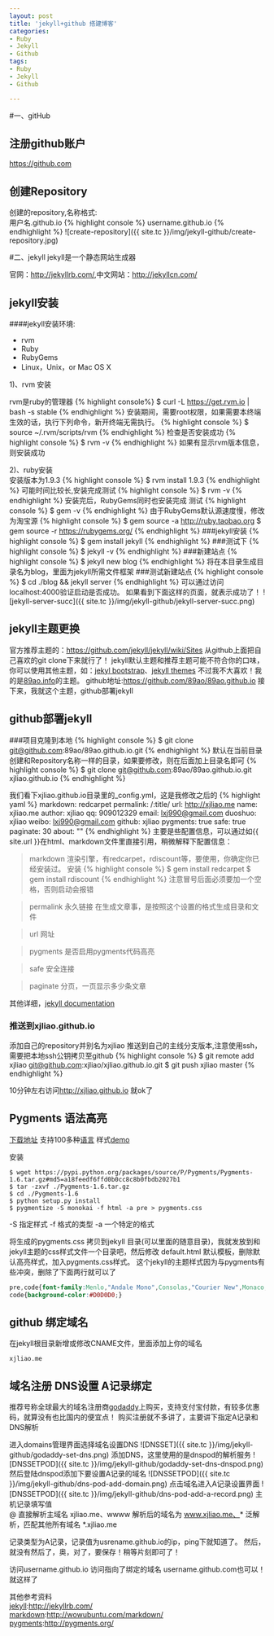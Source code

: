 ```yaml
---
layout: post
title: 'jekyll+github 搭建博客'
categories:
- Ruby
- Jekyll
- Github
tags:
- Ruby
- Jekyll
- Github

---
```


#一、gitHub
## 注册github账户
<https://github.com>
## 创建Repository
创建的repository,名称格式:  
用户名.github.io
{% highlight console %}
username.github.io
{% endhighlight %}
![create-repository]({{ site.tc }}/img/jekyll-github/create-repository.jpg)

#二、jekyll
jekyll是一个静态网站生成器

官网：<http://jekyllrb.com/>,中文网站：<http://jekyllcn.com/>

## jekyll安装
####jekyll安装环境:
- rvm
- Ruby
- RubyGems
- Linux，Unix，or Mac OS X

1)、rvm 安装

rvm是ruby的管理器
{% highlight console%}
$ curl -L https://get.rvm.io | bash -s stable
{% endhighlight %}
安装期间，需要root权限，如果需要本终端生效的话，执行下列命令，新开终端无需执行。
{% highlight console %}
$ source ~/.rvm/scripts/rvm
{% endhighlight %}
检查是否安装成功
{% highlight console %}
$ rvm -v
{% endhighlight %}
如果有显示rvm版本信息，则安装成功

2)、ruby安装   
安装版本为1.9.3 
{% highlight console %}
$ rvm install 1.9.3
{% endhighlight %}
可能时间比较长,安装完成测试
{% highlight console %}
$ rvm -v
{% endhighlight %}
安装完后，RubyGems同时也安装完成
测试
{% highlight console %}
$ gem -v
{% endhighlight %}
由于RubyGems默认源速度慢，修改为淘宝源
{% highlight console %}
$ gem source -a http://ruby.taobao.org
$ gem source -r https://rubygems.org/
{% endhighlight %}
###jekyll安装
{% highlight console %}
$ gem install jekyll
{% endhighlight %}
###测试下
{% highlight console %}
$ jekyll -v
{% endhighlight %}
###新建站点
{% highlight console %}
$ jekyll new blog
{% endhighlight %}
将在本目录生成目录名为blog，里面为jekyll所需文件框架
###测试新建站点
{% highlight console %}
$ cd ./blog && jekyll server
{% endhighlight %}
可以通过访问localhost:4000验证启动是否成功。
如果看到下面这样的页面，就表示成功了！
![jekyll-server-succ]({{ site.tc }}/img/jekyll-github/jekyll-server-succ.png)

## jekyll主题更换
官方推荐主题的：<https://github.com/jekyll/jekyll/wiki/Sites>
从github上面把自己喜欢的git clone下来就行了！
jekyll默认主题和推荐主题可能不符合你的口味，你可以使用其他主题，如：[jekyl bootstrap](http://jekyllbootstrap.com/)、[jekyll themes](http://jekyllthemes.org/)
不过我不大喜欢！我的是[89ao.info](http://89ao.info/)的主题。
github地址:<https://github.com/89ao/89ao.github.io>
接下来，我就这个主题，github部署jekyll

## github部署jekyll
###项目克隆到本地
{% highlight console %}
$ git clone git@github.com:89ao/89ao.github.io.git
{% endhighlight %}
默认在当前目录创建和Repository名称一样的目录，如果要修改，则在后面加上目录名即可
{% highlight console %}
$ git clone git@github.com:89ao/89ao.github.io.git xjliao.github.io
{% endhighlight %}

我们看下xjliao.github.io目录里的_config.yml，这是我修改之后的
{% highlight yaml %}
markdown: redcarpet
permalink: /:title/
url: http://xjliao.me 
name: xjliao.me 
author: xjliao
qq: 909012329 
email: lxj990@gmail.com 
duoshuo: xjliao 
weibo: lxj990@gmail.com 
github: xjliao
pygments: true
safe: true
paginate: 30
about: ""
{% endhighlight %}
主要是些配置信息，可以通过如{{ site.url }}在html、markdown文件里直接引用，稍微解释下配置信息：
>markdown 渲染引擎，有redcarpet，rdiscount等，要使用，你确定你已经安装过。
安装
{% highlight console %}
$ gem install redcarpet
$ gem install rdiscount
{% endhighlight %}
注意冒号后面必须要加一个空格，否则启动会报错

>permalink 永久链接 在生成文章事，是按照这个设置的格式生成目录和文件

>url 网址

>pygments 是否启用pygments代码高亮

>safe 安全连接

>paginate 分页，一页显示多少条文章

其他详细，[jekyll documentation](http://jekyllcn.com/docs/home/)

### 推送到xjliao.github.io
添加自己的repository并别名为xjliao
推送到自己的主线分支版本,注意使用ssh，需要把本地ssh公钥拷贝至github
{% highlight console %}
$ git remote add xjliao git@github.com:xjliao/xjliao.github.io.git
$ git push xjliao master
{% endhighlight %}

10分钟左右访问<http://xjliao.github.io> 就ok了

## Pygments 语法高亮
[下载地址](https://pypi.python.org/pypi/Pygments 'download') 支持100多种[语言](http://pygments.org/languages/) 样式[demo](http://pygments.org/demo/)

安装

```console
$ wget https://pypi.python.org/packages/source/P/Pygments/Pygments-1.6.tar.gz#md5=a18feedf6ffd0b0cc8c8b0fbdb2027b1
$ tar -zxvf ./Pygments-1.6.tar.gz
$ cd ./Pygments-1.6
$ python setup.py install
$ pygmentize -S monokai -f html -a pre > pygments.css
```
-S 指定样式 -f 格式的类型 -a 一个特定的格式

将生成的pygments.css 拷贝到jekyll 目录(可以里面的随意目录)，我就发放到和jekyll主题的css样式文件一个目录吧，然后修改 default.html 默认模板，删除默认高亮样式，加入pygments.css样式。
这个jekyll的主题样式因为与pygments有些冲突，删除了下面两行就可以了

```css
pre,code{font-family:Menlo,"Andale Mono",Consolas,"Courier New",Monaco,monospace;font-size:13px;}
code{background-color:#D0D0D0;}
```

## github 绑定域名
在jekyll根目录新增或修改CNAME文件，里面添加上你的域名

```text
xjliao.me
```

## 域名注册 DNS设置 A记录绑定
推荐号称全球最大的域名注册商[godaddy](http://www.godaddy.com/)上购买，支持支付宝付款，有较多优惠码，就算没有也比国内的便宜点！
购买注册就不多讲了，主要讲下指定A记录和DNS解析

进入domains管理界面选择域名设置DNS
![DNSSET]({{ site.tc }}/img/jekyll-github/godaddy-set-dns.png)
添加DNS，这里使用的是dnspod的解析服务
![DNSSETPOD]({{ site.tc }}/img/jekyll-github/godaddy-set-dns-dnspod.png)
然后登陆dnspod添加下要设置A记录的域名
![DNSSETPOD]({{ site.tc }}/img/jekyll-github/dns-pod-add-domain.png)
点击域名进入A记录设置界面
![DNSSETPOD]({{ site.tc }}/img/jekyll-github/dns-pod-add-a-record.png)
主机记录填写值  
@ 直接解析主域名 xjliao.me、wwww 解析后的域名为 www.xjliao.me、* 泛解析，匹配其他所有域名 *.xjliao.me

记录类型为A记录，记录值为usrename.github.io的ip，ping下就知道了。
然后，就没有然后了，奥，对了，要保存！稍等片刻即可了！  

访问username.github.io 访问指向了绑定的域名 username.github.com也可以！就这样了

其他参考资料  
[jekyll](http://jekyllrb.com/):<http://jekyllrb.com/>  
[markdown](http://wowubuntu.com/markdown/):<http://wowubuntu.com/markdown/>  
[pygments](http://pygments.org/):<http://pygments.org/>
